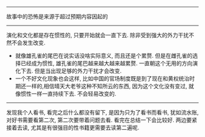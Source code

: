 ---

故事中的恐怖是来源于超过预期内容因起的

----
演化和文化都是存在惯性的, 只要开始就会一直下去. 除非受到强大的外力干扰不然不会发生改变. 
* 就像雄孔雀的尾巴在说实话没啥实际意义, 而且还是个累赘. 但是在雌孔雀的选择已经成为惯性, 雄孔雀的尾巴越来越大越来越累赘. 一直朝这个无用的方向演化下去. 但是当出现足够的外力干扰才会改变.
* 一个不好文化现象也会这样, 比如中国的官场制度既是到了现在和黄权统治时期还一样的,相信晴天大老爷这种不知所云的东西, 因为这个文化没有变过, 就像惯性一样一直持续下去. 不会轻易改变的.

----
发现我个人看书, 看完之后什么都没有留下, 是因为只为了看书而看书, 犹如流水账, 对好书需要看第二次, 第二次要带着问题去看. 看完在总结一下会比较好. 两边要紧接着去读, 尤其是有很强目的性书籍更需要去读第二遍呢. 
